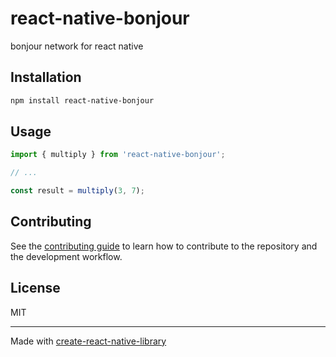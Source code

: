 # react-native-bonjour

bonjour network for react native

## Installation

```sh
npm install react-native-bonjour
```

## Usage


```js
import { multiply } from 'react-native-bonjour';

// ...

const result = multiply(3, 7);
```


## Contributing

See the [contributing guide](CONTRIBUTING.md) to learn how to contribute to the repository and the development workflow.

## License

MIT

---

Made with [create-react-native-library](https://github.com/callstack/react-native-builder-bob)
